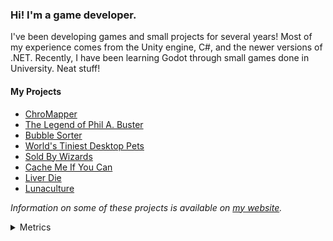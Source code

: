 ### Hi! I'm a game developer.

I've been developing games and small projects for several years! Most of my experience comes from the Unity engine, C#, and the newer versions of .NET. Recently, I have been learning Godot through small games done in University. Neat stuff!

#### My Projects
- [ChroMapper](https://github.com/Caeden117/ChroMapper)
- [The Legend of Phil A. Buster](https://github.com/my-koala/philbuster)
- [Bubble Sorter](https://github.com/my-koala/GGJ2025)
- [World's Tiniest Desktop Pets](https://github.com/Caeden117/LudumDare56)
- [Sold By Wizards](https://github.com/Caeden117/SoldByWizards)
- [Cache Me If You Can](https://github.com/Auros/CMIYC)
- [Liver Die](https://github.com/Auros/Liver-Die)
- [Lunaculture](https://github.com/Auros/Lunaculture/)

*Information on some of these projects is available on [my website](https://caeden.dev/).*

<details>
  <summary>Metrics</summary>
  <br>
  <img src="https://github.com/Caeden117/Caeden117/blob/master/github-metrics.svg"/>
</details>
